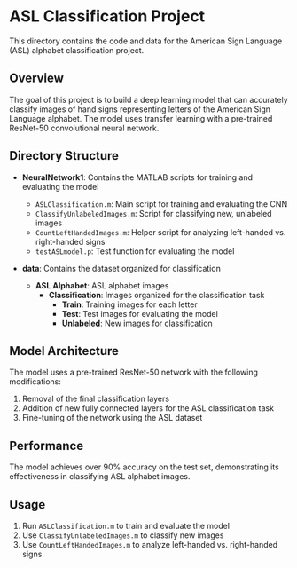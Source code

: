# ASL Classification Project

This directory contains the code and data for the American Sign Language (ASL) alphabet classification project.

## Overview

The goal of this project is to build a deep learning model that can accurately classify images of hand signs representing letters of the American Sign Language alphabet. The model uses transfer learning with a pre-trained ResNet-50 convolutional neural network.

## Directory Structure

- **NeuralNetwork1**: Contains the MATLAB scripts for training and evaluating the model
  - `ASLClassification.m`: Main script for training and evaluating the CNN
  - `ClassifyUnlabeledImages.m`: Script for classifying new, unlabeled images
  - `CountLeftHandedImages.m`: Helper script for analyzing left-handed vs. right-handed signs
  - `testASLmodel.p`: Test function for evaluating the model

- **data**: Contains the dataset organized for classification
  - **ASL Alphabet**: ASL alphabet images
    - **Classification**: Images organized for the classification task
      - **Train**: Training images for each letter
      - **Test**: Test images for evaluating the model
      - **Unlabeled**: New images for classification

## Model Architecture

The model uses a pre-trained ResNet-50 network with the following modifications:
1. Removal of the final classification layers
2. Addition of new fully connected layers for the ASL classification task
3. Fine-tuning of the network using the ASL dataset

## Performance

The model achieves over 90% accuracy on the test set, demonstrating its effectiveness in classifying ASL alphabet images.

## Usage

1. Run `ASLClassification.m` to train and evaluate the model
2. Use `ClassifyUnlabeledImages.m` to classify new images
3. Use `CountLeftHandedImages.m` to analyze left-handed vs. right-handed signs
